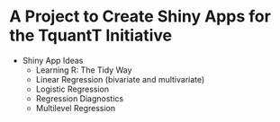 # A Project to Create Shiny Apps for the TquantT Initiative

- Shiny App Ideas
   + Learning R: The Tidy Way
   + Linear Regression (bivariate and multivariate)
   + Logistic Regression
   + Regression Diagnostics
   + Multilevel Regression
